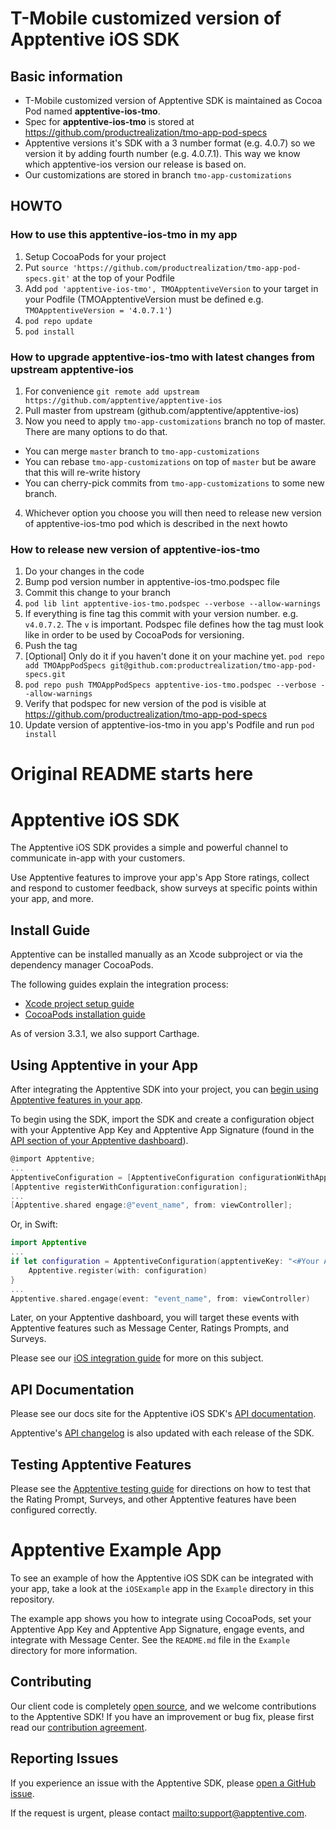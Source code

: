 
# T-Mobile customized version of Apptentive iOS SDK

## Basic information

* T-Mobile customized version of Apptentive SDK is maintained as Cocoa Pod named __apptentive-ios-tmo__.
* Spec for __apptentive-ios-tmo__ is stored at https://github.com/productrealization/tmo-app-pod-specs
* Apptentive versions it's SDK with a 3 number format (e.g. 4.0.7) so we version it by adding fourth number (e.g. 4.0.7.1). This way we know which apptentive-ios version our release is based on.
* Our customizations are stored in branch `tmo-app-customizations`

## HOWTO
### How to use this apptentive-ios-tmo in my app
1. Setup CocoaPods for your project
2. Put `source 'https://github.com/productrealization/tmo-app-pod-specs.git'` at the top of your Podfile
3. Add `pod 'apptentive-ios-tmo', TMOApptentiveVersion` to your target in your Podfile (TMOApptentiveVersion must be defined e.g. `TMOApptentiveVersion = '4.0.7.1'`)
3. `pod repo update`
4. `pod install`

### How to upgrade apptentive-ios-tmo with latest changes from upstream apptentive-ios
1. For convenience `git remote add upstream https://github.com/apptentive/apptentive-ios`
2. Pull master from upstream (github.com/apptentive/apptentive-ios)
3. Now you need to apply `tmo-app-customizations` branch no top of master. There are many options to do that.
 * You can merge `master` branch to `tmo-app-customizations` 
 * You can rebase `tmo-app-customizations` on top of `master` but be aware that this will re-write history
 * You can cherry-pick commits from `tmo-app-customizations` to some new branch.
4. Whichever option you choose you will then need to release new version of apptentive-ios-tmo pod which is described in the next howto

### How to release new version of apptentive-ios-tmo
1. Do your changes in the code
2. Bump pod version number in apptentive-ios-tmo.podspec file
3. Commit this change to your branch
4. `pod lib lint apptentive-ios-tmo.podspec --verbose --allow-warnings`
5. If everything is fine tag this commit with your version number. e.g. `v4.0.7.2`. The `v` is important. Podspec file defines how the tag must look like in order to be used by CocoaPods for versioning.
6. Push the tag
7. \[Optional\] Only do it if you haven't done it on your machine yet. `pod repo add TMOAppPodSpecs git@github.com:productrealization/tmo-app-pod-specs.git`
8. `pod repo push TMOAppPodSpecs apptentive-ios-tmo.podspec --verbose --allow-warnings`
9. Verify that podspec for new version of the pod is visible at https://github.com/productrealization/tmo-app-pod-specs
10. Update version of apptentive-ios-tmo in you app's Podfile and run `pod install`


# Original README starts here
# Apptentive iOS SDK

The Apptentive iOS SDK provides a simple and powerful channel to communicate in-app with your customers.

Use Apptentive features to improve your app's App Store ratings, collect and respond to customer feedback, show surveys at specific points within your app, and more.

## Install Guide

Apptentive can be installed manually as an Xcode subproject or via the dependency manager CocoaPods.

The following guides explain the integration process:

 - [Xcode project setup guide](http://www.apptentive.com/docs/ios/setup/xcode/)
 - [CocoaPods installation guide](http://www.apptentive.com/docs/ios/setup/cocoapods)
 
 As of version 3.3.1, we also support Carthage. 

## Using Apptentive in your App

After integrating the Apptentive SDK into your project, you can [begin using Apptentive features in your app](http://www.apptentive.com/docs/ios/integration/).

To begin using the SDK, import the SDK and create a configuration object with your Apptentive App Key and Apptentive App Signature (found in the [API section of your Apptentive dashboard](https://be.apptentive.com/apps/current/settings/api)).

``` objective-c
@import Apptentive;
...
ApptentiveConfiguration = [ApptentiveConfiguration configurationWithApptentiveKey:@"<#Your Apptentive App Key#>" apptentiveSignature:@"<#Your Apptentive App Signature#>"];
[Apptentive registerWithConfiguration:configuration];
...
[Apptentive.shared engage:@"event_name", from: viewController];
```

Or, in Swift:

``` Swift
import Apptentive
...
if let configuration = ApptentiveConfiguration(apptentiveKey: "<#Your Apptentive App Key#>", apptentiveSignature: "<#Your Apptentive App Signature#>") {
	Apptentive.register(with: configuration)
}
...
Apptentive.shared.engage(event: "event_name", from: viewController)
```

Later, on your Apptentive dashboard, you will target these events with Apptentive features such as Message Center, Ratings Prompts, and Surveys.

Please see our [iOS integration guide](http://www.apptentive.com/docs/ios/integration/) for more on this subject.

## API Documentation

Please see our docs site for the Apptentive iOS SDK's [API documentation](http://www.apptentive.com/docs/ios/api/Classes/Apptentive.html).

Apptentive's [API changelog](docs/APIChanges.md) is also updated with each release of the SDK.

## Testing Apptentive Features

Please see the [Apptentive testing guide](http://www.apptentive.com/docs/ios/testing/) for directions on how to test that the Rating Prompt, Surveys, and other Apptentive features have been configured correctly.

# Apptentive Example App

To see an example of how the Apptentive iOS SDK can be integrated with your app, take a look at the `iOSExample` app in the `Example` directory in this repository.

The example app shows you how to integrate using CocoaPods, set your Apptentive App Key and Apptentive App Signature, engage events, and integrate with Message Center. See the `README.md` file in the `Example` directory for more information.

## Contributing

Our client code is completely [open source](LICENSE.txt), and we welcome contributions to the Apptentive SDK! If you have an improvement or bug fix, please first read our [contribution agreement](CONTRIBUTING.md).

## Reporting Issues

If you experience an issue with the Apptentive SDK, please [open a GitHub issue](https://github.com/apptentive/apptentive-ios/issues?direction=desc&sort=created&state=open).

If the request is urgent, please contact <mailto:support@apptentive.com>.

